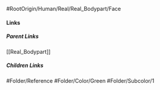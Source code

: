 #RootOrigin/Human/Real/Real_Bodypart/Face
#### Links
##### Parent Links
[[Real_Bodypart]]
##### Children Links
#Folder/Reference
#Folder/Color/Green
#Folder/Subcolor/1
